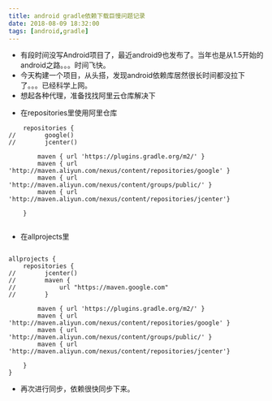 ```yaml
---
title: android gradle依赖下载巨慢问题记录
date: 2018-08-09 18:32:00
tags: [android,gradle]
---
```


- 有段时间没写Android项目了，最近android9也发布了。当年也是从1.5开始的android之路。。。时间飞快。
- 今天构建一个项目，从头搭，发现android依赖库居然很长时间都没拉下了。。。已经科学上网。
- 想起各种代理，准备找找阿里云仓库解决下
<!-- more-->

- 在repositories里使用阿里仓库

```
    repositories {
//        google()
//        jcenter()

        maven { url 'https://plugins.gradle.org/m2/' }
        maven { url 'http://maven.aliyun.com/nexus/content/repositories/google' }
        maven { url 'http://maven.aliyun.com/nexus/content/groups/public/' }
        maven { url 'http://maven.aliyun.com/nexus/content/repositories/jcenter'}

    }
    
```

- 在allprojects里

```

allprojects {
    repositories {
//        jcenter()
//        maven {
//            url "https://maven.google.com"
//        }

        maven { url 'https://plugins.gradle.org/m2/' }
        maven { url 'http://maven.aliyun.com/nexus/content/repositories/google' }
        maven { url 'http://maven.aliyun.com/nexus/content/groups/public/' }
        maven { url 'http://maven.aliyun.com/nexus/content/repositories/jcenter'}

    }
}

```
- 再次进行同步，依赖很快同步下来。